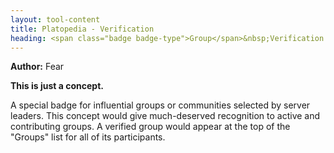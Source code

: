 ```yaml
---
layout: tool-content
title: Platopedia - Verification
heading: <span class="badge badge-type">Group</span>&nbsp;Verification
---
```


<div class="linebreak"></div>

**Author:** Fear

**This is just a concept.**

A special badge for influential groups or communities selected by server leaders. This concept would give much-deserved recognition to active and contributing groups. A verified group would appear at the top of the "Groups" list for all of its participants.

<div class="linebreak"></div>

<div class="content-image" data-url="/docs/assets/images/concepts/verification.png" data-width="600px" data-label=""></div>

<div class="linebreak"></div>
